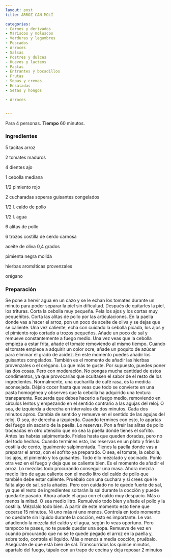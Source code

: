 ```yaml
---
layout: post
title: ARROZ CAN MOLÍ

categories:
- Carnes y derivados
- Mariscos y moluscos
- Verduras y legumbres
- Pescados
- Arroces
- Salsas
- Postres y dulces
- Huevos y lacteos
- Pastas
- Entrantes y bocadillos
- Frutas
- Sopas y cremas
- Ensaladas
- Setas y hongos

- Arroces


---
```


Para 4 personas.
<b>Tiempo</b> 60 minutos.

<h3>Ingredientes</h3>

5 tacitas arroz

2 tomates maduros

4 dientes ajo

1 cebolla mediana

1/2 pimiento rojo

2 cucharadas soperas guisantes congelados

1/2 l. caldo de pollo

1/2 l. agua

6 alitas de pollo

6 trozos costilla de cerdo carnosa

aceite de oliva 0,4 grados

pimienta negra molida

hierbas aromáticas provenzales

orégano

<h3>Preparación</h3>

Se pone a hervir agua en un cazo y se le echan los tomates durante un minuto para poder separar la piel sin dificultad. Después de quitarles la piel, los trituras. Corta la cebolla muy pequeña. Pela los ajos y los cortas muy pequeñitos. Corta las alitas de pollo por las articulaciones. En la paella donde vas a hacer el arroz, pon un poco de aceite de oliva y se dejas que se caliente. Una vez caliente, echa con cuidado la cebolla picada, los ajos y el pimiento rojo cortado a trozos pequeños. Añade un poco de sal y remueve constantemente a fuego medio. Una vez veas que la cebolla empieza a estar frita, añade el tomate removiendo al mismo tiempo. Cuando el tomate empiece a adquirir un color ocre, añade un poquito de azúcar para eliminar el grado de acidez. En este momento puedes añadir los guisantes congelados. También es el momento de añadir las hierbas provenzales o el orégano. Lo que más te guste. Por supuesto, puedes poner las dos cosas. Pero con moderación. No pongas mucha cantidad de estos condimentos, ya que provocarías que ocultasen el sabor de el resto de los ingredientes. Normalmente, una cucharilla de café rasa, es la medida aconsejada. Déjalo cocer hasta que veas que todo se convierte en una pasta homogénea y observes que la cebolla ha adquirido una textura transparente. Recuerda que debes hacerlo a fuego medio, removiendo en círculos lentos y empezando en el sentido contrario a las agujas del reloj. O sea, de izquierda a derecha en intervalos de dos minutos. Cada dos minutos aprox. Cambia de sentido y remueve en el sentido de las agujas del reloj. O sea, de derecha a izquierda. Cuando termines con esto, lo apartas del fuego sin sacarlo de la paella. Lo reservas. Pon a freír las alitas de pollo troceadas en otro utensilio que no sea la paella donde tienes el sofrito. Antes las habrás salpimentado. Fríelas hasta que queden doradas, pero no del todo hechas. Cuando termines esto, las reservas en un plato y fríes la costilla de cerdo, igualmente salpimentada. Tienes la paella donde vas a preparar el arroz, con el sofrito ya preparado. O sea, el tomate, la cebolla, los ajos, el pimiento y los guisantes. Todo ello mezclado y cocinado. Ponlo otra vez en el fuego y deja que se caliente bien. Es el momento de añadir el arroz. Lo mezclas todo procurando conseguir una masa. Ahora mezcla medio litro de agua caliente con el medio litro del caldo de pollo que también debe estar caliente. Pruébalo con una cuchara y si crees que le falta algo de sal, se la añades. Pero con cuidado no te quede fuerte de sal, ya que el resto de ingredientes soltarán la sal durante la cocción y puede quedarte pasado. Ahora añade el agua con el caldo muy despacio. Más o menos la mitad. O sea medio litro. Remuévelo todo bien y añade el pollo y la costilla. Mézclalo todo bien. A partir de este momento esto tiene que cocerse 15 minutos. Ni uno más ni uno menos. Controla en todo momento no quedarte sin líquido durante la cocción, esto es importante. Le vas añadiendo la mezcla del caldo y el agua, según lo veas oportuno. Pero tampoco te pases, no te puede quedar una sopa. Remueve de vez en cuando procurando que no se te quede pegado el arroz en la paella y, sobre todo, controla el líquido. Más o menos a media cocción, pruébalo. Asegúrate de que está bien de sal. Transcurridos los quince minutos, apártalo del fuego, tápalo con un trapo de cocina y deja reposar 2 minutos

